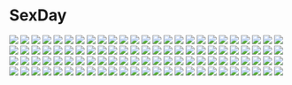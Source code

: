 # SexDay
![](https://konachan.com/jpeg/73acf8482d420b1fb961ea9e355bd5fb/Konachan.com%20-%20172615%20ass%20blush%20book%20breasts%20camera%20lightingsaber%20nipples%20nude%20penis%20purple_eyes%20pussy%20red_hair%20sex%20stockings%20takoluka%20uncensored%20vocaloid%20wet.jpg)
![](https://konachan.com/image/952463a8d00d48da4a5dc9fbb6f432f3/Konachan.com%20-%20177786%20arsenixc%20black_hair%20blue_eyes%20gloves%20kill_la_kill%20matoi_ryuuko%20motorcycle%20red_hair%20school_uniform%20short_hair%20skirt%20sword%20weapon.jpg)
![](https://konachan.com/jpeg/84404c2a0a45d02ea273700f098b8d7f/Konachan.com%20-%2069428%20amakura%20amamiya_kisa%20blood%20fire%20forest%20game_cg%20id_-rebirth_session-%20root_nuko%20tree.jpg)
![](https://konachan.com/image/a9a0ab327e29b84cae7edadebc9480f5/Konachan.com%20-%20107174%202girls%20animal_ears%20jpeg_artifacts%20koume_keito%20maid.jpg)
![](https://konachan.com/image/19b1110e4caeeeececc0f5e12c035a90/Konachan.com%20-%20160886%202girls%20black_eyes%20black_hair%20book%20headphones%20hjl%20jpeg_artifacts%20knife%20leaves%20original%20shorts%20signed%20skirt%20tree%20twintails%20weapon.jpg)
![](https://konachan.com/image/949e39eb27d28e7a264b756c3c8bae69/Konachan.com%20-%2019613%20gray%20gray_eyes%20headdress%20hikari%20kono_minikuku_mo_utsukushii_sekai%20long_hair%20pink_hair.jpg)
![](https://konachan.com/jpeg/34501e5087ae1abbce29eab628c52ab2/Konachan.com%20-%20190247%20barefoot%20breast_hold%20game_cg%20glasses%20headband%20jitnya_noru_butoka%20long_hair%20luxury%20mahan%20maou_no_kuse_ni_namaiki_da%21%20paizuri%20pink_hair%20red_eyes%20tail.jpg)
![](https://konachan.com/jpeg/26f2d9264cda5179a1b8ffc98dfb39d3/Konachan.com%20-%20244536%20akabeisoft3%20akizora_momiji%20black_hair%20blood%20breasts%20cum%20game_cg%20kisaragi_reina%20long_hair%20navel%20nipples%20nude%20pussy%20spread_legs%20uncensored.jpg)
![](https://konachan.com/image/3e4c599b92d56e68f15c250f9baa07bb/Konachan.com%20-%2096777%202girls%20animal%20bird%20blue%20blue_eyes%20brown_hair%20dress%20feathers%20glasses%20gloves%20hat%20iceojin%20long_hair%20magic%20original%20short_hair%20sword%20wand%20weapon%20wings.jpg)
![](https://konachan.com/image/056b688edae80f637c053e81c86028ba/Konachan.com%20-%2044601%20amagami%20nakata_sae.jpg)
![](https://konachan.com/jpeg/9a8f1d570b8c16032b355b4b77088c6b/Konachan.com%20-%20150728%20game_cg%20hakuto_tsukushi%20kanojo_to_ore_to_koibito_to%20marui%20matsugami_haruto%20mihagino_ayano%20pulltop.jpg)
![](https://konachan.com/image/17e4cb202ebb53ceb0c3a3a08651bdeb/Konachan.com%20-%2082322%202girls%20dress%20hatsune_miku%20headphones%20megurine_luka%20space%20stars%20twintails%20vocaloid%20yayoi_%28egoistic_realism%29.jpg)
![](https://konachan.com/jpeg/96e1b28de630a0ef9797af23f1caafb9/Konachan.com%20-%2029074%20blonde_hair%20breasts%20glasses%20long_hair%20nipples%20nude%20open_shirt%20panties%20panty_pull%20pantyhose%20pussy%20stockings%20taka_tony%20tie%20uncensored%20underwear.jpg)
![](https://konachan.com/jpeg/7b25f5124b806e101562c1311645ef14/Konachan.com%20-%2099464%20breasts%20fumio%20game_cg%20grisaia_no_kajitsu%20komine_sachi%20maid%20nipples%20open_shirt%20panties%20skirt%20skirt_lift%20underwear.jpg)
![](https://konachan.com/image/0aa581fd590d6383388a595ece4897e4/Konachan.com%20-%2035941%20all_male%20male%20naruto%20rock_lee.jpg)
![](https://konachan.com/image/ed4557d639bb448e4963a73b8a556b30/Konachan.com%20-%20123620%20book%20breasts%20brown_eyes%20brown_hair%20green_hair%20long_hair%20nipples%20nude%20original%20panties%20purple_hair%20red_hair%20topless%20underwear%20white_hair%20wings.jpg)
![](https://konachan.com/image/3fb85938e51caf8e9f80288f9079af1e/Konachan.com%20-%20269095%202girls%20ass%20azur_lane%20black_hair%20blush%20breasts%20fang%20foxgirl%20long_hair%20no_bra%20panties%20pantyhose%20ponytail%20shirt_lift%20skirt%20underboob%20underwear%20watermark.jpg)
![](https://konachan.com/jpeg/d96965fd750971575a56192306471e76/Konachan.com%20-%20183681%20blue_hair%20breasts%20eushully%20game_cg%20ikusa_megami%20long_hair%20navel%20nipples%20nude.jpg)
![](https://konachan.com/jpeg/a57cd3923f41e48f4bd67e854a15b172/Konachan.com%20-%20293599%20ao_no_kanata_no_four_rhythm%20black_hair%20breasts%20game_cg%20long_hair%20necklace%20pink_eyes%20skirt%20sprite%20suzumori%20tobisawa_misaki%20yuuki_itsuka.jpg)
![](https://konachan.com/image/5a74733acb791c8b111e6ef0e50e8685/Konachan.com%20-%20117075%202girls%20alice_margatroid%20hirokoza%20kirisame_marisa%20thighhighs%20touhou%20wink%20yuri.jpg)
![](https://konachan.com/image/0f022b12657269cfc59caba1a7c9ba42/Konachan.com%20-%2097317%20mahou_shoujo_madoka_magica%20tomoe_mami.jpg)
![](https://konachan.com/image/ec72bbe19c47a38132bbc2590be09336/Konachan.com%20-%20130625%20animal_ears%20blush%20breasts%20catgirl%20chen%20foxgirl%20hat%20kamiya_tomoe%20nipples%20panties%20panty_pull%20tail%20thighhighs%20touhou%20underwear%20yakumo_ran%20yakumo_yukari.jpg)
![](https://konachan.com/jpeg/520ec6e597699d91c022e43d1bdb29a8/Konachan.com%20-%20198738%20ass%20black_hair%20blue_eyes%20bubbles%20fast-runner-2024%20hiradaira_chisaki%20kneehighs%20long_hair%20nagi_no_asukara%20panties%20school_uniform%20tagme%20underwear%20water.jpg)
![](https://konachan.com/image/c70000779c1140c257c40e317d042cbe/Konachan.com%20-%20304117%20haneru%20male%20original%20school_uniform.jpg)
![](https://konachan.com/image/8dbec1ab8b1faff8a40f0b1eb5a2e2d5/Konachan.com%20-%20250422%20animal%20bou_nin%20brown_hair%20dress%20fish%20flowers%20long_hair%20original%20petals.jpg)
![](https://konachan.com/jpeg/09354b0e7c24cf2284b673448ecc45df/Konachan.com%20-%20123395%20bed%20black_hair%20blue_eyes%20blush%20brown_eyes%20brown_hair%20game_cg%20long_hair%20night%20ogiso_setsuna%20pantyhose%20touma_kazusa%20white_album_2.jpg)
![](https://konachan.com/image/a3d5d491c2944fb974b8ba49bde7a9dd/Konachan.com%20-%2032803%20asakura_nemu%20choker%20da_capo%20ribbons.jpg)
![](https://konachan.com/image/150658bb14c3550c4dcd563326ad892d/Konachan.com%20-%2022236%20aa_megami-sama%20belldandy.jpg)
![](https://konachan.com/jpeg/1b9a9380771edf7090ccb43d5ae528c6/Konachan.com%20-%20121067%20akemi_homura%20long_hair%20mahou_shoujo_madoka_magica%20namie-kun%20tagme.jpg)
![](https://konachan.com/image/3a2848569035ac0308b3cde2a38b53b3/Konachan.com%20-%20257333%20flowers%20forest%20grass%20landscape%20makkou_4%20moon%20night%20nobody%20original%20scenic%20stars%20tree%20watermark.jpg)
![](https://konachan.com/jpeg/bdd1ee17c440f2360c4aeb1be2ed357a/Konachan.com%20-%20286562%20clouds%20mocha_%28cotton%29%20nobody%20original%20scenic%20signed%20sky%20stars%20sunset.jpg)
![](https://konachan.com/jpeg/059d28ce49c96b5eb9e3bcef9fe52920/Konachan.com%20-%20123389%20black_hair%20blush%20game_cg%20glasses%20green_eyes%20hat%20long_hair%20scarf%20skirt%20touma_kazusa%20white_album_2.jpg)
![](https://konachan.com/image/f0661a4dadbb03549c33c25d58544e5e/Konachan.com%20-%2096896%20blonde_hair%20gun%20mahou_shoujo_madoka_magica%20pico%20thighhighs%20tomoe_mami%20weapon.jpg)
![](https://konachan.com/image/eb183cea10d9bdbee9604ad144d02f9d/Konachan.com%20-%20153598%20armor%20artoria_pendragon_%28all%29%20emiya_shirou%20fate_%28series%29%20fate_stay_night%20male%20saber%20saber_alter%20sword%20weapon%20zen_%28weishanzhe%29.jpg)
![](https://konachan.com/image/1986fec3f89f1475cdf5c11f3ea06567/Konachan.com%20-%20244703%20as109%20ass%20blush%20breasts%20brown_hair%20green_eyes%20loli%20mirror%20navel%20nipples%20nude%20original%20reflection.jpg)
![](https://konachan.com/image/dd5fe170c23e85ddad9b4d4e21757eb1/Konachan.com%20-%2025437%20eureka%20eureka_seven.jpeg)
![](https://konachan.com/image/9d49165006ee4bda8f1321cdfd8d1600/Konachan.com%20-%2071156%20darker_than_black%20gun%20red_hair%20suou_pavlichenko%20weapon.jpg)
![](https://konachan.com/image/4a6d8681f7f756c016ab5dc3ca2a59e6/Konachan.com%20-%2058711%20nagato_yuki%20signed%20suzumiya_haruhi_no_yuutsu.jpg)
![](https://konachan.com/jpeg/76bfe366b5c804837dc4d4f913cd6542/Konachan.com%20-%20280771%20ass%20bb_%28fate%29%20blue_eyes%20blue_hair%20blush%20breasts%20cape%20gloves%20group%20long_hair%20meltryllis%20panties%20passionlip%20pink_eyes%20ribbons%20thighhighs%20underwear%20wink.jpg)
![](https://konachan.com/image/00391c544fdcf64fe47ab9b1ef668cbc/Konachan.com%20-%20155134%20black_eyes%20black_hair%20boots%20car%20gun%20koh_%28minagi_kou%29%20mask%20necklace%20original%20skirt%20sky%20thighhighs%20weapon%20zettai_ryouiki.jpg)
![](https://konachan.com/image/3bc555e7009bc545bf4ce36d9b45ac3b/Konachan.com%20-%20116477%20garnet_%28sumaga%29%20mira%20oki_kiki%20spica%20sumaga%20tsuji_santa.jpg)
![](https://konachan.com/image/33b12887bbac909b90817014c2ecb75a/Konachan.com%20-%20302121%202girls%20brown_eyes%20eyepatch%20gray_hair%20honkai_impact%20tagme_%28character%29%20wristwear%20zhourues.jpg)
![](https://konachan.com/jpeg/41d7139e2f7320d3be3a1b3f4d3d07f5/Konachan.com%20-%20116955%20book%20gloves%20hat%20himekaidou_hatate%20inubashiri_momiji%20kawashiro_nitori%20liking%20pointed_ears%20red_eyes%20shameimaru_aya%20tie%20touhou%20twintails%20wolfgirl.jpg)
![](https://konachan.com/image/39818efec0a0b99e0f46f752742af081/Konachan.com%20-%207941%202girls%20berrys%20breast_grab%20izutsu_aya%20sphere%20suzuhira_hiro.jpg)
![](https://konachan.com/image/e68204470b4689d4fbf8a73b7cf375da/Konachan.com%20-%2095168%20hatsune_miku%20vocaloid.jpg)
![](https://konachan.com/image/f3ba71ba499d2bc511159859953a8906/Konachan.com%20-%20146578%20blonde_hair%20flowers%20long_hair%20na_young_lee%20original%20red_eyes%20wings.jpg)
![](https://konachan.com/jpeg/c71df2b4c33639ded90be87c68a4a997/Konachan.com%20-%20251720%20airship%20apron%20barefoot%20blue_eyes%20brown_hair%20clouds%20hirokima%20original%20scenic%20short_hair%20sky.jpg)
![](https://konachan.com/image/8f300970a9db12e7dd9f27ad30da4b7d/Konachan.com%20-%2011522%20ragnarok_online.jpg)
![](https://konachan.com/image/14142667a789749fe930edc7c482ebb5/Konachan.com%20-%2025733%20blood%20higurashi_no_naku_koro_ni%20houjou_satoko%20knife%20ryuuguu_rena%20winter.jpeg)
![](https://konachan.com/image/157fa104404ad5a32d01d93a6cc946a0/Konachan.com%20-%2063515%20aoi_isuzu%20blue%20blue_hair%20brown_eyes%20favorite%20game_cg%20hoshizora_no_memoria%20school_uniform%20short_hair%20tagme.jpg)
![](https://konachan.com/image/a9af8209cf4d82cbf1b542d867e8e667/Konachan.com%20-%20291795%20apron%20aqua_eyes%20bell%20bow%20catgirl%20headdress%20long_hair%20maid%20nekopara%20nopan%20pussy%20skirt_lift%20tail%20thighhighs%20tofuubear%20waitress%20watermark%20white_hair.jpg)
![](https://konachan.com/jpeg/48c54fa7fce2ddae9010c990db5167ac/Konachan.com%20-%20286609%20anthropomorphism%20bikini%20blush%20breasts%20brown_eyes%20cameltoe%20cleavage%20clouds%20flowers%20gray_hair%20long_hair%20navel%20sky%20suien%20swimsuit%20water%20wink%20wristwear.jpg)
![](https://konachan.com/image/0a266b073205cebe4d60a82bf8dd384f/Konachan.com%20-%20142898%20breasts%20idolmaster%20kikuchi_makoto%20scan%20tanaka_shoutarou.jpg)
![](https://konachan.com/image/7bd1cd3cbf5d3d68b9c347eba7f86c0e/Konachan.com%20-%20234776%208000%20anthropomorphism%20black_eyes%20breasts%20brown_eyes%20clouds%20kantai_collection%20long_hair%20motorcycle%20ponytail%20sky%20swimsuit%20thighhighs%20water.jpg)
![](https://konachan.com/image/0c43c387176ceaf6790dfbaf34176bb4/Konachan.com%20-%20290388%20atelier%20atelier_ryza%20breasts%20cleavage%20kaian%20reisalin_stout%20thighhighs.jpg)
![](https://konachan.com/image/c4557ce3bf1f787956d5ae260107d697/Konachan.com%20-%20183953%20bed%20blue_eyes%20blue_hair%20flowers%20leaves%20original%20yamashiro_%28heisi-chan%29.jpg)
![](https://konachan.com/jpeg/d6c46b73a85997e084651af165b328e7/Konachan.com%20-%20300648%20animal_ears%20anthropomorphism%20azur_lane%20blue_eyes%20foxgirl%20logo%20loli%20long_hair%20nagato_%28azur_lane%29%20nagu%20purple_eyes%20purple_hair%20valentine%20white_hair.jpg)
![](https://konachan.com/jpeg/7c30655ffa2e52e990850f28548a40db/Konachan.com%20-%20116492%20game_cg%20green_eyes%20hayami_mai%20lunaris_filia%20mikagami_mamizu%20pajamas%20red_hair%20whirlpool.jpg)
![](https://konachan.com/image/b3159bcfab1a5355d3a3a8441529a69d/Konachan.com%20-%20110658%20applique%20asami_asami%20bikini%20blonde_hair%20blue_eyes%20breast_hold%20game_cg%20long_hair%20navel%20orikura_rio%20purple_eyes%20rain_t_miraa%20red_hair%20swimsuit%20wet.jpg)
![](https://konachan.com/jpeg/5c6fc7386dd8e838022a3c48312d0989/Konachan.com%20-%20244145%202girls%20animal_ears%20blonde_hair%20blue_hair%20blush%20breasts%20collar%20cropped%20misaki_kurehito%20nipples%20no_bra%20pink_eyes%20scan%20short_hair%20wink.jpg)
![](https://konachan.com/image/a4453c935e951c51f2a80f18b60d0683/Konachan.com%20-%20273966%20ark_order%20bandaid%20barefoot%20book%20brown_hair%20choker%20drink%20food%20loli%20long_hair%20mask%20maya_g%20necklace%20original%20paper%20pink_eyes%20socks%20vocaloid%20wristwear.jpg)
![](https://konachan.com/image/ef99c49d8d34377273795583fa5a14f0/Konachan.com%20-%2035161%20witchblade.jpg)
![](https://konachan.com/jpeg/843b1c7fd4655d9650dcbac4e1858a39/Konachan.com%20-%20236614%20animal%20bird%20brown_hair%20clouds%20gray_hair%20group%20hat%20long_hair%20purple_eyes%20purple_hair%20school_uniform%20short_hair%20skirt%20sky%20thighhighs%20water.jpg)
![](https://konachan.com/image/9bbe031333f9479eff535910482d797e/Konachan.com%20-%2081352%20animal%20ass%20blue_eyes%20cameltoe%20daive%20red_eyes%20shark%20swimsuit%20tattoo%20water%20white.jpg)
![](https://konachan.com/image/d957c0bfefe7d8e95898ba94e82b983b/Konachan.com%20-%2075042%20blonde_hair%20fate_testarossa%20kantoku%20long_hair%20mahou_shoujo_lyrical_nanoha%20sword%20thighhighs%20twintails%20weapon%20yellow_eyes.jpg)
![](https://konachan.com/image/439f492b745f42e4c5b91e68f96c4a23/Konachan.com%20-%20221105%20breasts%20brown_hair%20cleavage%20dildo%20gray_eyes%20nipples%20nopan%20open_shirt%20original%20pantyhose%20pubic_hair%20short_hair%20spread_legs%20suit%20vibrator%20wet.jpg)
![](https://konachan.com/image/1b51bf983be2b6e036545ca9c1a47bfe/Konachan.com%20-%20175006%20blue%20clouds%20kanbara_akihito%20kibunya_39%20kyoukai_no_kanata%20silhouette%20sky%20stars.jpg)
![](https://konachan.com/image/d1cbd0f54fe4ada4d7ac064bec0531dc/Konachan.com%20-%20159542%20animal%20animal_ears%20bow%20braids%20cat%20catgirl%20dress%20fang%20flowers%20momoko_%28momoko14%29%20original%20rose%20tail.jpg)
![](https://konachan.com/jpeg/821b79a8c4ba7fd4e03ccf9bfa653a3e/Konachan.com%20-%20137532%20berochu%20breast_grab%20breasts%20brown_hair%20fingering%20game_cg%20misono_chiharu%20nakano_sora%20naruse_kazunori%20nipples%20purple_eyes%20silkys_plus%20waitress%20wet.jpg)
![](https://konachan.com/image/cd56c444c1db777e5da87180f00b3b55/Konachan.com%20-%2066986%20kagamine_len%20kagamine_rin%20male%20nagimiso%20vocaloid.jpg)
![](https://konachan.com/jpeg/ee25939ca7e3ab0cf907c9986cff2abd/Konachan.com%20-%20191081%20aqua_hair%20autumn%20bow%20green_eyes%20hatsune_miku%20leaves%20long_hair%20ribbons%20tidsean%20twintails%20vocaloid.jpg)
![](https://konachan.com/image/e6ff3388a596668016f2e86f390b8d8f/Konachan.com%20-%2047147%20kagamine_rin%20vocaloid.jpg)
![](https://konachan.com/jpeg/fcac6ccdaf259d1cdedfa4ce6e0b5e6b/Konachan.com%20-%20184981%20akame_ga_kill%21%20black%20boots%20breasts%20chain%20cleavage%20drawfag%20elbow_gloves%20esdeath%20gloves%20hat%20navel%20spread_legs.jpg)
![](https://konachan.com/image/ae8cb35369b112c3c9dfa8be1b1dfef2/Konachan.com%20-%20306815%20car%20idolmaster%20idolmaster_shiny_colors%20igo_miku%20mayuzumi_fuyuko%20thighhighs.jpg)
![](https://konachan.com/image/ee07e3f0c5b61dfc1f64684c2fc5578e/Konachan.com%20-%20265102%20barefoot%20blush%20braids%20breast_hold%20building%20clouds%20heoningu%20kishin_sagume%20nude%20pubic_hair%20red_eyes%20short_hair%20sky%20tears%20touhou%20white_hair%20wings.jpg)
![](https://konachan.com/image/e0021b199fe7ca9f1cae6f6101202b90/Konachan.com%20-%20149726%20aircraft%20original%20puyoakira.jpg)
![](https://konachan.com/image/648a755d55138da5effa2e85b20117e7/Konachan.com%20-%2042973%20animal_ears%20catgirl%20garden_%28galge%29%20himemiya_ruri%20hoshino_erika.jpg)
![](https://konachan.com/image/2ef3a684b3a7f025a2a9430cb57b3af1/Konachan.com%20-%20284895%20aqua_eyes%20ass%20bed%20bikini%20blonde_hair%20blush%20breast_hold%20breasts%20fate_%28series%29%20garter%20hat%20naturalton%20nipples%20panty_pull%20ponytail%20swimsuit.jpg)
![](https://konachan.com/image/ae795e9a1de10744661edd019ebd2507/Konachan.com%20-%2031617%20blue_hair%20blush%20drink%20favorite%20food%20game_cg%20green_eyes%20happy_margaret%21%20kokonoka%20nishinomiya_shizuru%20ribbons%20school_uniform%20tree.jpg)
![](https://konachan.com/image/3bb42cdd928a90cd7770b76c5e26c47f/Konachan.com%20-%2086588%20ass%20bike_shorts%20dungeon_and_fighter%20monugaeru%20panties%20shorts%20striped_panties%20tagme_%28character%29%20underwear.jpg)
![](https://konachan.com/image/eeb464ac8f5d44749e147eb6c111042d/Konachan.com%20-%20139976%20blonde_hair%20city%20game_cg%20ishii_hisao%20raziel_%28tokyo_babel%29%20short_hair%20thighhighs%20tokyo_babel%20wings.jpg)
![](https://konachan.com/jpeg/9cbe311f01482d4f63e7ea72e89dad32/Konachan.com%20-%20187198%20barefoot%20flowers%20glasses%20kuriyama_mirai%20kyoukai_no_kanata%20orange_hair%20petals%20ribbons%20school_uniform%20short_hair%20skirt%20terras.jpg)
![](https://konachan.com/image/dbc6bf655817ab8801de5072fa60dfc8/Konachan.com%20-%2027025%20aisia%20asakura_nemu%20choker%20da_capo%20grass%20ribbons%20shirakawa_kotori%20skirt.jpg)
![](https://konachan.com/jpeg/9316de6e18dbe1398e720e9526fa467f/Konachan.com%20-%2040589%20animal_ears%20close%20foxgirl%20tenko_kuugen%20transparent%20wagaya_no_oinari-sama.jpg)
![](https://konachan.com/image/e89bc038b1fc56728a6cbb764b996a87/Konachan.com%20-%20150915%20blue_eyes%20hug%20jpeg_artifacts%20kamui_gakupo%20long_hair%20male%20megurine_luka%20nacht%20vocaloid.jpg)
![](https://konachan.com/image/ee9693d25ad1c71a76de5b80e12af250/Konachan.com%20-%20288080%20ass%20bodysuit%20breasts%20cameltoe%20demon%20gloves%20headdress%20horns%20long_hair%20nurse%20pantyhose%20red_eyes%20short_hair%20skirt%20thighhighs%20underboob%20upskirt%20vic%20yellow.jpg)
![](https://konachan.com/image/8cb8cc76f63770e62cc883b67a5b6675/Konachan.com%20-%2019466%20andou_mahoro%20mahoromatic.jpg)
![](https://konachan.com/jpeg/a77489f9ca4e9f85f316ebe77d0f4994/Konachan.com%20-%20146159%20g_yuusuke%20game_cg%20kajiri_kamui_kagura%20kyougetsu_keishirou%20samurai%20weapon.jpg)
![](https://konachan.com/image/2c959d1cf9e0683b140266cbfe40d454/Konachan.com%20-%20198965%20audrey_belrose%20blonde_hair%20cigarette%20hunie_pop%20navel%20ninamo%20pink_eyes%20short_hair%20shorts%20smoking%20sunset.jpg)
![](https://konachan.com/jpeg/618b99b21af8704390864704959b4dce/Konachan.com%20-%20243588%20koizumi_hanayo%20love_live%21_school_idol_project%20minami_kotori%20tagme_%28artist%29.jpg)
![](https://konachan.com/image/849e76d7faf815c558148b7d4665f0c6/Konachan.com%20-%20287493%20blonde_hair%20blue_eyes%20breasts%20dark_skin%20hizuki_akira%20horns%20long_hair%20navel%20original%20purple_eyes%20red_hair%20see_through%20underboob.jpg)
![](https://konachan.com/image/c77c03eb386fb9f0ee81b388245d7154/Konachan.com%20-%20192954%202girls%20animal%20animal_ears%20bell%20black_hair%20blue_eyes%20brown_hair%20cat%20catgirl%20green_eyes%20kimura_%28ykimu%29%20original%20ponytail.jpg)
![](https://konachan.com/image/9abaa1b796568a673719ff16a93920b4/Konachan.com%20-%20238117%20animal%20bird%20black_hair%20building%20fan%20feathers%20leaves%20red_eyes%20ryosios%20shameimaru_aya%20short_hair%20skirt%20touhou.jpg)
![](https://konachan.com/image/fc84a427b50127c24cfd6c25aa9318a2/Konachan.com%20-%20249591%20bath%20bathtub%20black_hair%20brown_eyes%20k_ryo%20long_hair%20mirror%20original%20petals%20reflection%20signed%20towel%20water.jpg)
![](https://konachan.com/image/773d085fcce4a0389631ceb75e69b892/Konachan.com%20-%2030334%20green_eyes%20orange_hair%20raimuiro_senkitan%20sanada_momen%20topless.jpg)
![](https://konachan.com/image/5a414d38e8c6a34668c6125f8453ec8b/Konachan.com%20-%20225016%20aqua_eyes%20aqua_hair%20blue_eyes%20maid%20pink_hair%20ram_%28re%3Azero%29%20rem_%28re%3Azero%29%20re%3Azero_kara_hajimeru_isekai_seikatsu%20tagme_%28artist%29%20tears%20twins.jpg)
![](https://konachan.com/image/37c1c5a800050a9cde6844a351952353/Konachan.com%20-%20199036%20aoi_mug%20black_hair%20blue_eyes%20dress%20dungeon_ni_deai_wo_motomeru_no_wa_machigatteiru_darou_ka%20hestia_%28danmachi%29%20long_hair%20twintails%20white.jpg)
![](https://konachan.com/image/8e280dc43e70cc5b0e4ada961c7d959e/Konachan.com%20-%20270189%20aqua_eyes%20aqua_hair%20hatsune_miku%20lengchan_%28fu626878068%29%20long_hair%20sky%20twintails%20vocaloid%20water%20watermark.jpg)
![](https://konachan.com/image/91192cf43d5ba2af43e10810d04a0a09/Konachan.com%20-%20150700%20black_hair%20brown_eyes%20condom%20japanese_clothes%20short_hair%20sideboob%20tagme%20takeda_hiromitsu%20thighhighs%20yukata.jpg)
![](https://konachan.com/jpeg/8885b6113100c4e06394e4e001f0844c/Konachan.com%20-%20288322%20aqua_hair%20clouds%20hatsune_miku%20hotechige%20long_hair%20panties%20skirt%20sky%20striped_panties%20thighhighs%20tie%20twintails%20underwear%20vocaloid.jpg)
